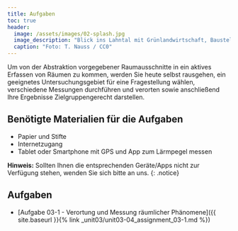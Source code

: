 ```yaml
---
title: Aufgaben
toc: true
header:
  image: /assets/images/02-splash.jpg
  image_description: "Blick ins Lahntal mit Grünlandwirtschaft, Baustelle für Stromtrassen und Regenbogen."
  caption: "Foto: T. Nauss / CC0"
---
```


Um von der Abstraktion vorgegebener Raumausschnitte in ein aktives Erfassen von Räumen zu kommen, werden Sie heute selbst rausgehen, ein geeignetes Untersuchungsgebiet für eine Fragestellung wählen, verschiedene Messungen durchführen und verorten sowie anschließend Ihre Ergebnisse Zielgruppengerecht darstellen.


## Benötigte Materialien für die Aufgaben
* Papier und Stifte
* Internetzugang
* Tablet oder Smartphone mit GPS und App zum Lärmpegel messen

**Hinweis:** Sollten Ihnen die entsprechenden Geräte/Apps nicht zur Verfügung stehen, wenden Sie sich bitte an uns.
{: .notice}

## Aufgaben
* [Aufgabe 03-1 - Verortung und Messung räumlicher Phänomene]({{ site.baseurl }}{% link _unit03/unit03-04_assignment_03-1.md %})
